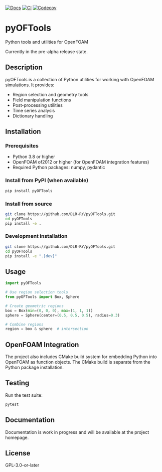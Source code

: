 [![Docs](https://img.shields.io/badge/docs-GitHub%20Pages-blue)](https://henningscheufler.github.io/pyOFTools/)
[![CI](https://github.com/HenningScheufler/pyOFTools/actions/workflows/ci.yml/badge.svg)](https://github.com/HenningScheufler/pyOFTools/actions/workflows/ci.yml)
[![Codecov](https://codecov.io/gh/HenningScheufler/pyOFTools/branch/main/graph/badge.svg)](https://codecov.io/gh/HenningScheufler/pyOFTools)



# pyOFTools

Python tools and utilities for OpenFOAM

Currently in the pre-alpha release state.

## Description

pyOFTools is a collection of Python utilities for working with OpenFOAM simulations. It provides:

- Region selection and geometry tools
- Field manipulation functions
- Post-processing utilities
- Time series analysis
- Dictionary handling

## Installation

### Prerequisites

- Python 3.8 or higher
- OpenFOAM of2012 or higher (for OpenFOAM integration features)
- Required Python packages: numpy, pydantic

### Install from PyPI (when available)

```bash
pip install pyOFTools
```

### Install from source

```bash
git clone https://github.com/DLR-RY/pyOFTools.git
cd pyOFTools
pip install -e .
```

### Development installation

```bash
git clone https://github.com/DLR-RY/pyOFTools.git
cd pyOFTools
pip install -e ".[dev]"
```

## Usage

```python
import pyOFTools

# Use region selection tools
from pyOFTools import Box, Sphere

# Create geometric regions
box = Box(min=(0, 0, 0), max=(1, 1, 1))
sphere = Sphere(center=(0.5, 0.5, 0.5), radius=0.3)

# Combine regions
region = box & sphere  # intersection
```

## OpenFOAM Integration

The project also includes CMake build system for embedding Python into OpenFOAM as function objects. The CMake build is separate from the Python package installation.

## Testing

Run the test suite:

```bash
pytest
```

## Documentation

Documentation is work in progress and will be available at the project homepage.

## License

GPL-3.0-or-later